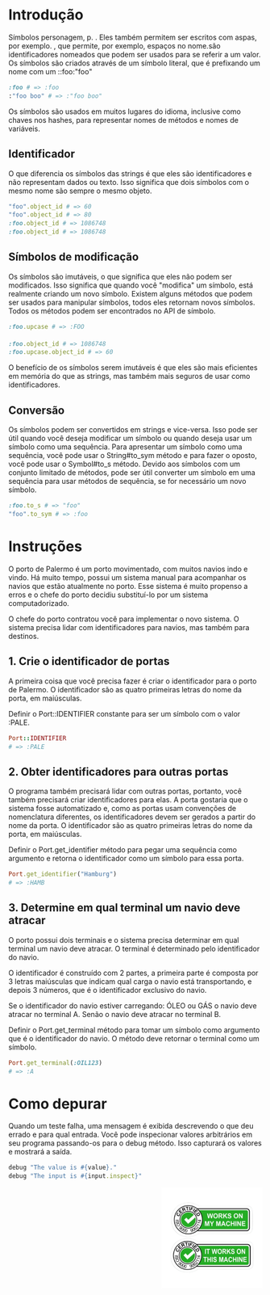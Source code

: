 # Introdução
Símbolos personagem, p. . Eles também permitem ser escritos com aspas, por exemplo. , que permite, por exemplo, espaços no nome.são identificadores nomeados que podem ser usados para se referir a um valor. Os símbolos são criados através de um símbolo literal, que é prefixando um nome com um ::foo:"foo"

``` ruby
:foo # => :foo
:"foo boo" # => :"foo boo"
```

Os símbolos são usados em muitos lugares do idioma, inclusive como chaves nos hashes, para representar nomes de métodos e nomes de variáveis.

## Identificador
O que diferencia os símbolos das strings é que eles são identificadores e não representam dados ou texto. Isso significa que dois símbolos com o mesmo nome são sempre o mesmo objeto.

``` ruby
"foo".object_id # => 60
"foo".object_id # => 80
:foo.object_id # => 1086748
:foo.object_id # => 1086748
```

## Símbolos de modificação
Os símbolos são imutáveis, o que significa que eles não podem ser modificados. Isso significa que quando você "modifica" um símbolo, está realmente criando um novo símbolo. Existem alguns métodos que podem ser usados para manipular símbolos, todos eles retornam novos símbolos. Todos os métodos podem ser encontrados no API de símbolo.

``` ruby
:foo.upcase # => :FOO

:foo.object_id # => 1086748
:foo.upcase.object_id # => 60
```

O benefício de os símbolos serem imutáveis é que eles são mais eficientes em memória do que as strings, mas também mais seguros de usar como identificadores.

## Conversão
Os símbolos podem ser convertidos em strings e vice-versa. Isso pode ser útil quando você deseja modificar um símbolo ou quando deseja usar um símbolo como uma sequência. Para apresentar um símbolo como uma sequência, você pode usar o String#to_sym método e para fazer o oposto, você pode usar o Symbol#to_s método. Devido aos símbolos com um conjunto limitado de métodos, pode ser útil converter um símbolo em uma sequência para usar métodos de sequência, se for necessário um novo símbolo.

``` ruby
:foo.to_s # => "foo"
"foo".to_sym # => :foo
```

# Instruções
O porto de Palermo é um porto movimentado, com muitos navios indo e vindo. Há muito tempo, possui um sistema manual para acompanhar os navios que estão atualmente no porto. Esse sistema é muito propenso a erros e o chefe do porto decidiu substituí-lo por um sistema computadorizado.

O chefe do porto contratou você para implementar o novo sistema. O sistema precisa lidar com identificadores para navios, mas também para destinos.

## 1. Crie o identificador de portas
A primeira coisa que você precisa fazer é criar o identificador para o porto de Palermo. O identificador são as quatro primeiras letras do nome da porta, em maiúsculas.

Definir o Port::IDENTIFIER constante para ser um símbolo com o valor :PALE.

``` ruby
Port::IDENTIFIER 
# => :PALE
```

## 2. Obter identificadores para outras portas
O programa também precisará lidar com outras portas, portanto, você também precisará criar identificadores para elas. A porta gostaria que o sistema fosse automatizado e, como as portas usam convenções de nomenclatura diferentes, os identificadores devem ser gerados a partir do nome da porta. O identificador são as quatro primeiras letras do nome da porta, em maiúsculas.

Definir o Port.get_identifier método para pegar uma sequência como argumento e retorna o identificador como um símbolo para essa porta.

``` ruby
Port.get_identifier("Hamburg") 
# => :HAMB
```

## 3. Determine em qual terminal um navio deve atracar
O porto possui dois terminais e o sistema precisa determinar em qual terminal um navio deve atracar. O terminal é determinado pelo identificador do navio.

O identificador é construído com 2 partes, a primeira parte é composta por 3 letras maiúsculas que indicam qual carga o navio está transportando, e depois 3 números, que é o identificador exclusivo do navio.

Se o identificador do navio estiver carregando: ÓLEO ou GÁS o navio deve atracar no terminal A. Senão o navio deve atracar no terminal B.

Definir o Port.get_terminal método para tomar um símbolo como argumento que é o identificador do navio. O método deve retornar o terminal como um símbolo.

``` ruby
Port.get_terminal(:OIL123)
# => :A
```

# Como depurar
Quando um teste falha, uma mensagem é exibida descrevendo o que deu errado e para qual entrada. Você pode inspecionar valores arbitrários em seu programa passando-os para o debug método. Isso capturará os valores e mostrará a saída.

``` ruby
debug "The value is #{value}."
debug "The input is #{input.inspect}"
```

<div><img align="right" src="../assets/my_machine.png" alt="my_machine" width="200"></div>